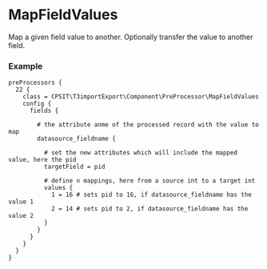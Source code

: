 MapFieldValues
==============
Map a given field value to another. Optionally transfer the value to another
field.

### Example
```
preProcessors {
  22 {
    class = CPSIT\T3importExport\Component\PreProcessor\MapFieldValues
    config {
      fields {

        # the attribute anme of the processed record with the value to map
        datasource_fieldname {

          # set the new attributes which will include the mapped value, here the pid
          targetField = pid

          # define n mappings, here from a source int to a target int
          values {
            1 = 16 # sets pid to 16, if datasource_fieldname has the value 1
            2 = 14 # sets pid to 2, if datasource_fieldname has the value 2
          }
        }
      }
    }
  }
}
